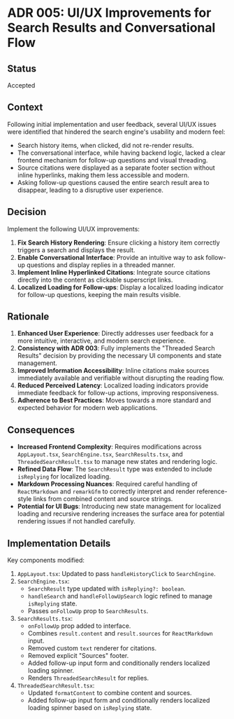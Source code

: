# ADR 005: UI/UX Improvements for Search Results and Conversational Flow

## Status
Accepted

## Context
Following initial implementation and user feedback, several UI/UX issues were identified that hindered the search engine's usability and modern feel:
- Search history items, when clicked, did not re-render results.
- The conversational interface, while having backend logic, lacked a clear frontend mechanism for follow-up questions and visual threading.
- Source citations were displayed as a separate footer section without inline hyperlinks, making them less accessible and modern.
- Asking follow-up questions caused the entire search result area to disappear, leading to a disruptive user experience.

## Decision
Implement the following UI/UX improvements:
1.  **Fix Search History Rendering**: Ensure clicking a history item correctly triggers a search and displays the result.
2.  **Enable Conversational Interface**: Provide an intuitive way to ask follow-up questions and display replies in a threaded manner.
3.  **Implement Inline Hyperlinked Citations**: Integrate source citations directly into the content as clickable superscript links.
4.  **Localized Loading for Follow-ups**: Display a localized loading indicator for follow-up questions, keeping the main results visible.

## Rationale
1.  **Enhanced User Experience**: Directly addresses user feedback for a more intuitive, interactive, and modern search experience.
2.  **Consistency with ADR 003**: Fully implements the "Threaded Search Results" decision by providing the necessary UI components and state management.
3.  **Improved Information Accessibility**: Inline citations make sources immediately available and verifiable without disrupting the reading flow.
4.  **Reduced Perceived Latency**: Localized loading indicators provide immediate feedback for follow-up actions, improving responsiveness.
5.  **Adherence to Best Practices**: Moves towards a more standard and expected behavior for modern web applications.

## Consequences
-   **Increased Frontend Complexity**: Requires modifications across `AppLayout.tsx`, `SearchEngine.tsx`, `SearchResults.tsx`, and `ThreadedSearchResult.tsx` to manage new states and rendering logic.
-   **Refined Data Flow**: The `SearchResult` type was extended to include `isReplying` for localized loading.
-   **Markdown Processing Nuances**: Required careful handling of `ReactMarkdown` and `remarkGfm` to correctly interpret and render reference-style links from combined content and source strings.
-   **Potential for UI Bugs**: Introducing new state management for localized loading and recursive rendering increases the surface area for potential rendering issues if not handled carefully.

## Implementation Details
Key components modified:
1.  `AppLayout.tsx`: Updated to pass `handleHistoryClick` to `SearchEngine`.
2.  `SearchEngine.tsx`:
    *   `SearchResult` type updated with `isReplying?: boolean`.
    *   `handleSearch` and `handleFollowUpSearch` logic refined to manage `isReplying` state.
    *   Passes `onFollowUp` prop to `SearchResults`.
3.  `SearchResults.tsx`:
    *   `onFollowUp` prop added to interface.
    *   Combines `result.content` and `result.sources` for `ReactMarkdown` input.
    *   Removed custom `text` renderer for citations.
    *   Removed explicit "Sources" footer.
    *   Added follow-up input form and conditionally renders localized loading spinner.
    *   Renders `ThreadedSearchResult` for replies.
4.  `ThreadedSearchResult.tsx`:
    *   Updated `formatContent` to combine content and sources.
    *   Added follow-up input form and conditionally renders localized loading spinner based on `isReplying` state.

